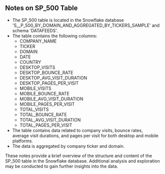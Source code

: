 ## Notes on SP_500 Table

- The SP_500 table is located in the Snowflake database 'S__P_500_BY_DOMAIN_AND_AGGREGATED_BY_TICKERS_SAMPLE' and schema 'DATAFEEDS'.
- The table contains the following columns:
  - COMPANY_NAME
  - TICKER
  - DOMAIN
  - DATE
  - COUNTRY
  - DESKTOP_VISITS
  - DESKTOP_BOUNCE_RATE
  - DESKTOP_AVG_VISIT_DURATION
  - DESKTOP_PAGES_PER_VISIT
  - MOBILE_VISITS
  - MOBILE_BOUNCE_RATE
  - MOBILE_AVG_VISIT_DURATION
  - MOBILE_PAGES_PER_VISIT
  - TOTAL_VISITS
  - TOTAL_BOUNCE_RATE
  - TOTAL_AVG_VISIT_DURATION
  - TOTAL_PAGES_PER_VISIT
- The table contains data related to company visits, bounce rates, average visit durations, and pages per visit for both desktop and mobile platforms.
- The data is aggregated by company ticker and domain.

These notes provide a brief overview of the structure and content of the SP_500 table in the Snowflake database. Additional analysis and exploration may be conducted to gain further insights into the data.